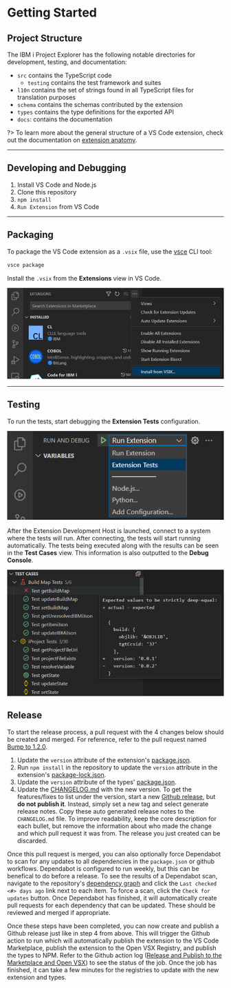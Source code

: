 # Getting Started

## Project Structure

The IBM i Project Explorer has the following notable directories for development, testing, and documentation:

- `src` contains the TypeScript code
  - `testing` contains the test framework and suites
- `l10n` contains the set of strings found in all TypeScript files for translation purposes
- `schema` contains the schemas contributed by the extension
- `types` contains the type definitions for the exported API
- `docs`: contains the documentation

?> To learn more about the general structure of a VS Code extension, check out the documentation on [extension anatomy](https://code.visualstudio.com/api/get-started/extension-anatomy).

---

## Developing and Debugging

1. Install VS Code and Node.js
2. Clone this repository
3. `npm install`
4. `Run Extension` from VS Code

---

## Packaging

To package the VS Code extension as a `.vsix` file, use the [vsce](https://code.visualstudio.com/api/working-with-extensions/publishing-extension#vsce) CLI tool:

```bash
vsce package
```

Install the `.vsix` from the **Extensions** view in VS Code.

![Install from .vsix](../../assets/Developing_01.png)

---

## Testing

To run the tests, start debugging the **Extension Tests** configuration.

![Run Extension Tests](../../assets/Developing_02.png)

After the Extension Development Host is launched, connect to a system where the tests will run. After connecting, the tests will start running automatically. The tests being executed along with the results can be seen in the **Test Cases** view. This information is also outputted to the **Debug Console**.

![Tests Cases View](../../assets/Developing_03.png)

## Release

To start the release process, a pull request with the 4 changes below should be created and merged. For reference, refer to the pull request named [Bump to 1.2.0](https://github.com/IBM/vscode-ibmi-projectexplorer/pull/162).

1. Update the `version` attribute of the extension's [package.json](https://github.com/IBM/vscode-ibmi-projectexplorer/blob/main/package.json).
2. Run `npm install` in the repository to update the `version` attribute in the extension's [package-lock.json](https://github.com/IBM/vscode-ibmi-projectexplorer/blob/main/package-lock.json).
3. Update the `version` attribute of the types' [package.json](https://github.com/IBM/vscode-ibmi-projectexplorer/blob/main/types/package.json).
4. Update the [CHANGELOG.md](https://github.com/IBM/vscode-ibmi-projectexplorer/blob/main/CHANGELOG.md) with the new version. To get the features/fixes to list under the version, start a new [Github release](https://github.com/IBM/vscode-ibmi-projectexplorer/releases), but **do not publish it**. Instead, simply set a new tag and select generate release notes. Copy these auto generated release notes to the `CHANGELOG.md` file. To improve readability, keep the core description for each bullet, but remove the information about who made the change and which pull request it was from. The release you just created can be discarded.

Once this pull request is merged, you can also optionally force Dependabot to scan for any updates to all dependencies in the `package.json` or github workflows. Dependabot is configured to run weekly, but this can be benefical to do before a release. To see the results of a Dependabot scan, navigate to the repository's [dependency graph](https://github.com/IBM/vscode-ibmi-projectexplorer/network/updates) and click the `Last checked <#> days ago` link next to each item. To force a scan, click the `Check for updates` button. Once Dependabot has finished, it will automatically create pull requests for each dependency that can be updated. These should be reviewed and merged  if appropriate.

Once these steps have been completed, you can now create and publish a Github release just like in step 4 from above. This will trigger the Github action to run which will automatically publish the extension to the VS Code Marketplace, publish the extension to the Open VSX Registry, and publish the types to NPM. Refer to the Github action log ([Release and Publish to the Marketplace and Open VSX](https://github.com/IBM/vscode-ibmi-projectexplorer/actions/workflows/release.yaml)) to see the status of the job. Once the job has finished, it can take a few minutes for the registries to update with the new extension and types.